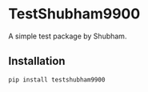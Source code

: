 # TestShubham9900

A simple test package by Shubham.

## Installation
```bash
pip install testshubham9900

